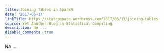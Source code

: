 ```yaml
---
title: Joining Tables in SparkR
date: '2017-06-13'
linkTitle: https://statcompute.wordpress.com/2017/06/13/joining-tables-in-sparkr/
source: Yet Another Blog in Statistical Computing
description: NA ...
disable_comments: true
---
```

NA ...